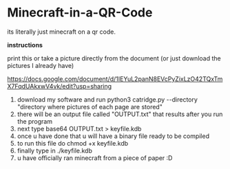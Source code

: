 # Minecraft-in-a-QR-Code
its literally just minecraft on a qr code.


**instructions**

print this or take a picture directly from the document (or just download the pictures I already have)

https://docs.google.com/document/d/1IEYuL2panN8EVcPyZixLzO42TQxTmX7FqdUAkxwV4vk/edit?usp=sharing


1. download my software and run python3 catridge.py --directory "directory where pictures of each page are stored"
2. there will be an output file called "OUTPUT.txt" that results after you run the program
3. next type base64 OUTPUT.txt > keyfile.kdb
4. once u have done that u will have a binary file ready to be compiled
5. to run this file do chmod +x keyfile.kdb
6. finally type in ./keyfile.kdb 
7. u have officially ran minecraft from a piece of paper :D


